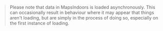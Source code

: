 > Please note that data in MapsIndoors is loaded asynchronously. This can occasionally result in behaviour where it may appear that things aren't loading, but are simply in the process of doing so, especially on the first instance of loading.
